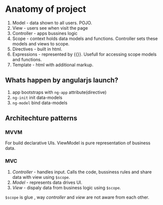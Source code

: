 # Anatomy of project

1. Model - data shown to all users. POJO.
2. View - users see when visit the page
3. Controller - apps bussines logic
4. Scope - context holds data models and functions. Controller sets these models and views to scope.
5. Directives - built in html.
6. Expressions - represented by {{}}. Usefull for accessing scope models and functions.
7. Template - html with additional markup.

## Whats happen by angularjs launch?

1. app bootstraps with ```ng-app``` attribute(directive)
2. ```ng-init``` init data-models
3. ```ng-model``` bind data-models


## Architechture patterns
### MVVM 
For build declarative UIs. ViewModel is pure representation of business data. 

### MVC
1. *Controller* - handles input. Calls the code, bussiness rules and share data with view using ```$scope```. 
2. *Model* - represents data drives UI.
3. *View* - dispaly data from business logic using ```$scope```.

```$scope``` is glue , way *controller* and *view* are not aware from each other.